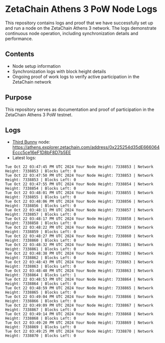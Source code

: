 # ZetaChain Athens 3 PoW Node Logs
This repository contains logs and proof that we have successfully set up and run a node on the ZetaChain Athens 3 network. The logs demonstrate continuous node operation, including synchronization details and performance.

## Contents
- Node setup information
- Synchronization logs with block height details
- Ongoing proof of work logs to verify active participation in the ZetaChain network

## Purpose
This repository serves as documentation and proof of participation in the ZetaChain Athens 3 PoW testnet.

## Logs

- [Third Bunny](https://thirdbunny.xyz/) node: https://athens.explorer.zetachain.com/address/0x225254d35dE666064Eccc5ce16eF1D8bF8D7b5EE
- Latest logs:
```
Tue Oct 22 03:47:45 PM UTC 2024 Your Node Height: 7338853 | Network Height: 7338853 | Blocks Left: 0
Tue Oct 22 03:47:50 PM UTC 2024 Your Node Height: 7338853 | Network Height: 7338853 | Blocks Left: 0
Tue Oct 22 03:47:55 PM UTC 2024 Your Node Height: 7338854 | Network Height: 7338854 | Blocks Left: 0
Tue Oct 22 03:48:01 PM UTC 2024 Your Node Height: 7338855 | Network Height: 7338855 | Blocks Left: 0
Tue Oct 22 03:48:06 PM UTC 2024 Your Node Height: 7338856 | Network Height: 7338856 | Blocks Left: 0
Tue Oct 22 03:48:11 PM UTC 2024 Your Node Height: 7338857 | Network Height: 7338857 | Blocks Left: 0
Tue Oct 22 03:48:17 PM UTC 2024 Your Node Height: 7338858 | Network Height: 7338858 | Blocks Left: 0
Tue Oct 22 03:48:22 PM UTC 2024 Your Node Height: 7338859 | Network Height: 7338859 | Blocks Left: 0
Tue Oct 22 03:48:27 PM UTC 2024 Your Node Height: 7338860 | Network Height: 7338860 | Blocks Left: 0
Tue Oct 22 03:48:32 PM UTC 2024 Your Node Height: 7338861 | Network Height: 7338861 | Blocks Left: 0
Tue Oct 22 03:48:38 PM UTC 2024 Your Node Height: 7338862 | Network Height: 7338862 | Blocks Left: 0
Tue Oct 22 03:48:43 PM UTC 2024 Your Node Height: 7338863 | Network Height: 7338863 | Blocks Left: 0
Tue Oct 22 03:48:48 PM UTC 2024 Your Node Height: 7338863 | Network Height: 7338864 | Blocks Left: 1
Tue Oct 22 03:48:53 PM UTC 2024 Your Node Height: 7338864 | Network Height: 7338864 | Blocks Left: 0
Tue Oct 22 03:48:59 PM UTC 2024 Your Node Height: 7338865 | Network Height: 7338865 | Blocks Left: 0
Tue Oct 22 03:49:04 PM UTC 2024 Your Node Height: 7338866 | Network Height: 7338866 | Blocks Left: 0
Tue Oct 22 03:49:09 PM UTC 2024 Your Node Height: 7338867 | Network Height: 7338867 | Blocks Left: 0
Tue Oct 22 03:49:14 PM UTC 2024 Your Node Height: 7338868 | Network Height: 7338868 | Blocks Left: 0
Tue Oct 22 03:49:20 PM UTC 2024 Your Node Height: 7338869 | Network Height: 7338869 | Blocks Left: 0
Tue Oct 22 03:49:25 PM UTC 2024 Your Node Height: 7338870 | Network Height: 7338870 | Blocks Left: 0
```
